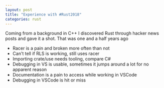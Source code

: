 ```yaml
---
layout: post
title: "Experience with #Rust2018"
categories: rust
---
```


Coming from a background in C++ I discovered Rust through hacker news posts and gave it a shot. That was one and a half years ago

* Racer is a pain and broken more often than not
* Can't tell if RLS is working, still uses racer
* Importing crate/use needs tooling, compare C#
* Debugging in VS is usable, sometimes it jumps around a lot for no apparent reason
* Documentation is a pain to access while working in VSCode
* Debugging in VSCode is hit or miss
